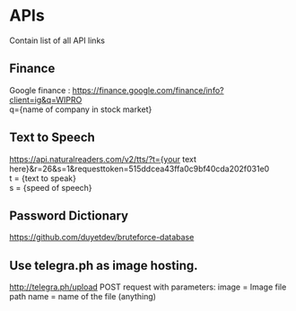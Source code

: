 # APIs
Contain list of all API links

## Finance
  Google finance :
  https://finance.google.com/finance/info?client=ig&q=WIPRO <br>
  q={name of company in stock market}

## Text to Speech
  https://api.naturalreaders.com/v2/tts/?t={your text here}&r=26&s=1&requesttoken=515ddcea43ffa0c9bf40cda202f031e0 <br>
  t = {text to speak}<br>
  s = {speed of speech}

## Password Dictionary
  https://github.com/duyetdev/bruteforce-database<br>

## Use telegra.ph as image hosting.
  http://telegra.ph/upload
  POST request with parameters:
  image = Image file path
  name = name of the file (anything)
